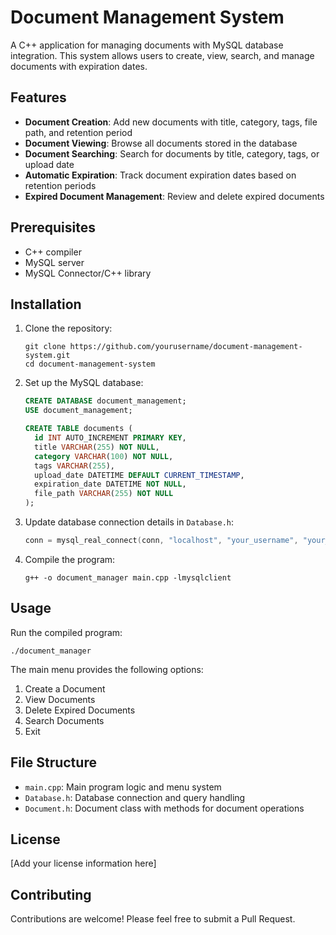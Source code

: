 # Document Management System

A C++ application for managing documents with MySQL database integration. This system allows users to create, view, search, and manage documents with expiration dates.

## Features

- **Document Creation**: Add new documents with title, category, tags, file path, and retention period
- **Document Viewing**: Browse all documents stored in the database
- **Document Searching**: Search for documents by title, category, tags, or upload date
- **Automatic Expiration**: Track document expiration dates based on retention periods
- **Expired Document Management**: Review and delete expired documents

## Prerequisites

- C++ compiler
- MySQL server
- MySQL Connector/C++ library

## Installation

1. Clone the repository:
   ```
   git clone https://github.com/yourusername/document-management-system.git
   cd document-management-system
   ```

2. Set up the MySQL database:
   ```sql
   CREATE DATABASE document_management;
   USE document_management;
   
   CREATE TABLE documents (
     id INT AUTO_INCREMENT PRIMARY KEY,
     title VARCHAR(255) NOT NULL,
     category VARCHAR(100) NOT NULL,
     tags VARCHAR(255),
     upload_date DATETIME DEFAULT CURRENT_TIMESTAMP,
     expiration_date DATETIME NOT NULL,
     file_path VARCHAR(255) NOT NULL
   );
   ```

3. Update database connection details in `Database.h`:
   ```cpp
   conn = mysql_real_connect(conn, "localhost", "your_username", "your_password", "document_management", 3306, NULL, 0);
   ```

4. Compile the program:
   ```
   g++ -o document_manager main.cpp -lmysqlclient
   ```

## Usage

Run the compiled program:
```
./document_manager
```

The main menu provides the following options:
1. Create a Document
2. View Documents
3. Delete Expired Documents
4. Search Documents
5. Exit

## File Structure

- `main.cpp`: Main program logic and menu system
- `Database.h`: Database connection and query handling
- `Document.h`: Document class with methods for document operations

## License

[Add your license information here]

## Contributing

Contributions are welcome! Please feel free to submit a Pull Request.
